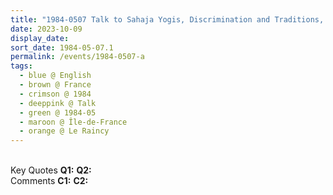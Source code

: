 ```yaml
---
title: "1984-0507 Talk to Sahaja Yogis, Discrimination and Traditions, Āśhram, 9, Allée Du Rocher, Le Raincy (13 kms E of Paris), Île-de-France, France"
date: 2023-10-09
display_date: 
sort_date: 1984-05-07.1
permalink: /events/1984-0507-a
tags:
  - blue @ English
  - brown @ France
  - crimson @ 1984
  - deeppink @ Talk
  - green @ 1984-05
  - maroon @ Île-de-France
  - orange @ Le Raincy
---
```


<br>

<wave-list>
  <list-title color="DarkSeaGreen" width="55">Key Quotes</list-title>
  <list-item color="BlanchedAlmond" width="280"><b>Q1:</b> <i></i></list-item>
  <list-item color="Lavender" width="280"><b>Q2:</b> <i></i></list-item>
</wave-list>

<br>

<wave-list>
  <list-title color="DarkSeaGreen" width="55">Comments</list-title>
  <list-item color="BlanchedAlmond" width="280"><b>C1:</b> <i></i></list-item>
  <list-item color="Lavender" width="280"><b>C2:</b> <i></i></list-item>
</wave-list>